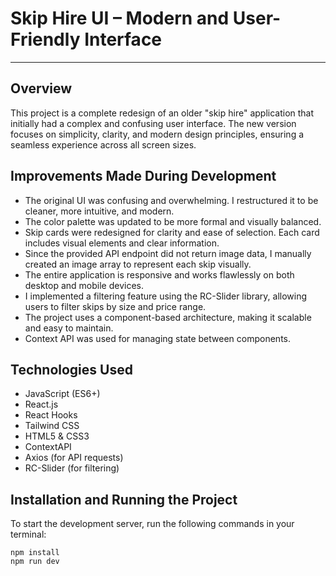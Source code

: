 # Skip Hire UI – Modern and User-Friendly Interface

---

## Overview

This project is a complete redesign of an older "skip hire" application that initially had a complex and confusing user interface. The new version focuses on simplicity, clarity, and modern design principles, ensuring a seamless experience across all screen sizes.

## Improvements Made During Development

- The original UI was confusing and overwhelming. I restructured it to be cleaner, more intuitive, and modern.
- The color palette was updated to be more formal and visually balanced.
- Skip cards were redesigned for clarity and ease of selection. Each card includes visual elements and clear information.
- Since the provided API endpoint did not return image data, I manually created an image array to represent each skip visually.
- The entire application is responsive and works flawlessly on both desktop and mobile devices.
- I implemented a filtering feature using the RC-Slider library, allowing users to filter skips by size and price range.
- The project uses a component-based architecture, making it scalable and easy to maintain.
- Context API was used for managing state between components.

## Technologies Used

- JavaScript (ES6+)
- React.js
- React Hooks
- Tailwind CSS
- HTML5 & CSS3
- ContextAPI
- Axios (for API requests)
- RC-Slider (for filtering)

## Installation and Running the Project

To start the development server, run the following commands in your terminal:

```
npm install
npm run dev
```
